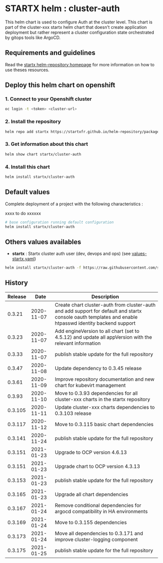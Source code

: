 # STARTX helm : cluster-auth

This helm chart is used to configure Auth at the cluster level.
This chart is part of the cluster-xxx startx helm chart that doesn't create application deployment but rather represent a cluster configuration
state orchestrated by gitops tools like ArgoCD.

## Requirements and guidelines

Read the [startx helm-repository homepage](https://startxfr.github.io/helm-repository) for
more information on how to use theses resources.

## Deploy this helm chart on openshift

### 1. Connect to your Openshift cluster

```bash
oc login -t <token> <cluster-url>
```

### 2. Install the repository

```bash
helm repo add startx https://startxfr.github.io/helm-repository/packages/
```

### 3. Get information about this chart

```bash
helm show chart startx/cluster-auth
```

### 4. Install this chart

```bash
helm install startx/cluster-auth
```

## Default values

Complete deployment of a project with the following characteristics :

xxxx to do xxxxxx

```bash
# base configuration running default configuration
helm install startx/cluster-auth
```

## Others values availables

- **startx** : Startx cluster auth user (dev, devops and ops) (see [values-startx.yaml](https://raw.githubusercontent.com/startxfr/helm-repository/master/charts/cluster-auth/values-startx.yaml))

```bash
helm install startx/cluster-auth -f https://raw.githubusercontent.com/startxfr/helm-repository/master/charts/cluster-auth/values-startx.yaml
```

## History

| Release | Date       | Description
| ------- | ---------- | -----------------------------------------------------
| 0.3.21  | 2020-11-07 | Create chart cluster-auth from cluster-auth and add support for default and startx console oauth templates and enable htpasswd identity backend support
| 0.3.23  | 2020-11-07 | Add engineVersion to all chart (set to 4.5.12) and update all appVersion with the relevant information
| 0.3.33  | 2020-11-07 | publish stable update for the full repository
| 0.3.47  | 2020-11-08 | Update dependency to 0.3.45 release
| 0.3.61  | 2020-11-09 | Improve repository documentation and new chart for kubevirt management
| 0.3.93  | 2020-11-10 | Move to 0.3.93 dependencies for all cluster-xxx charts in the startx repository
| 0.3.105  | 2020-11-11 | Update cluster-xxx charts dependencies to 0.3.103 release
| 0.3.117  | 2020-11-12 | Move to 0.3.115 basic chart dependencies| 0.3.135  | 2020-11-23 | Improve documentation for all examples charts
| 0.3.141 | 2020-11-24 | publish stable update for the full repository
| 0.3.151 | 2021-01-23 | Upgrade to OCP version 4.6.13
| 0.3.151 | 2021-01-23 | Upgrade chart to OCP version 4.3.13
| 0.3.153 | 2021-01-23 | publish stable update for the full repository
| 0.3.165 | 2021-01-23 | Upgrade all chart dependencies
| 0.3.167 | 2021-01-24 | Remove conditional dependencies for argocd compatibility in HA environments
| 0.3.169 | 2021-01-24 | Move to 0.3.155 dependencies
| 0.3.173 | 2021-01-24 | Move all dependencies to 0.3.171 and improve cluster-logging component
| 0.3.175 | 2021-01-25 | publish stable update for the full repository
